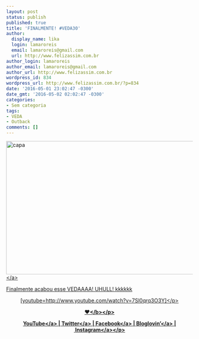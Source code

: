 ```yaml
---
layout: post
status: publish
published: true
title: 'FINALMENTE! #VEDA30'
author:
  display_name: lika
  login: lamaroreis
  email: lamaroreis@gmail.com
  url: http://www.felizassim.com.br
author_login: lamaroreis
author_email: lamaroreis@gmail.com
author_url: http://www.felizassim.com.br
wordpress_id: 834
wordpress_url: http://www.felizassim.com.br/?p=834
date: '2016-05-01 23:02:47 -0300'
date_gmt: '2016-05-02 02:02:47 -0300'
categories:
- Sem categoria
tags:
- VEDA
- Outback
comments: []
---
```

<p><a href="http:&#47;&#47;www.felizassim.com.br&#47;wp-content&#47;uploads&#47;2016&#47;05&#47;capa.jpg"><img class="aligncenter size-large wp-image-835" src="http:&#47;&#47;www.felizassim.com.br&#47;wp-content&#47;uploads&#47;2016&#47;05&#47;capa-1024x576.jpg" alt="capa" width="640" height="360" &#47;><&#47;a></p>
<p>Finalmente acabou esse VEDAAAA! UHULL! kkkkkk</p>
<p style="text-align: center;">[youtube=http:&#47;&#47;www.youtube.com&#47;watch?v=7Sl0qrq3O3Y]<&#47;p></p>
<p style="text-align: center;"><b>&hearts;<&#47;b><&#47;p></p>
<p style="text-align: center;"><a href="https:&#47;&#47;www.youtube.com&#47;channel&#47;UCTk3xkOSzWzf8Ba-wJN8jDA" target="_blank">YouTube<&#47;a> |&nbsp;<a href="https:&#47;&#47;twitter.com&#47;pocketlika" target="_blank">Twitter<&#47;a>&nbsp;|&nbsp;<a href="http:&#47;&#47;www.facebook.com&#47;blogfelizassim" target="_blank">Facebook<&#47;a>&nbsp;|&nbsp;<a href="https:&#47;&#47;www.bloglovin.com&#47;blogs&#47;feliz-assim-14224049" target="_blank">Bloglovin&rsquo;<&#47;a>&nbsp;|&nbsp;<a href="http:&#47;&#47;instagram.com&#47;pocketlika" target="_blank">Instagram<&#47;a><&#47;p></p>
